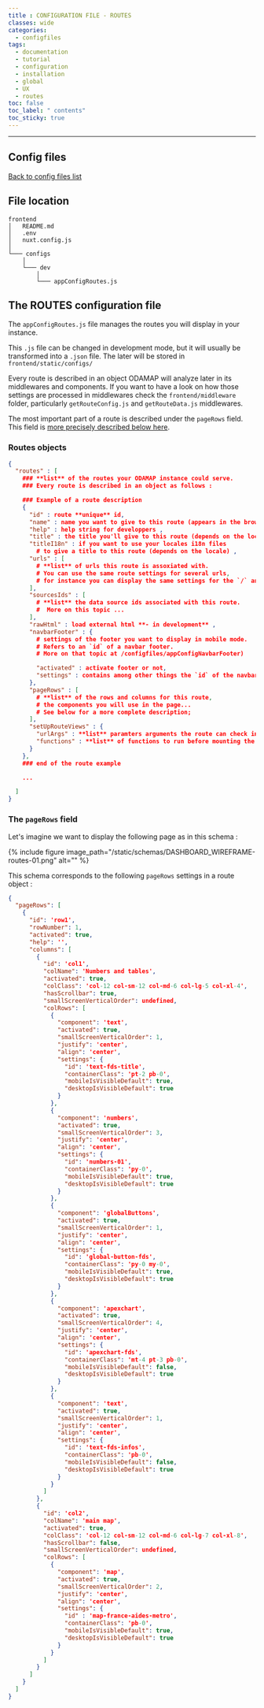```yaml
---
title : CONFIGURATION FILE - ROUTES
classes: wide
categories:
  - configfiles
tags:
  - documentation
  - tutorial
  - configuration
  - installation
  - global
  - UX
  - routes
toc: false
toc_label: " contents"
toc_sticky: true
---
```


--------

## Config files

[Back to config files list]({{site.baseurl}}/configuration/config-configs)

## File location

```shell
frontend
│   README.md
│   .env
│   nuxt.config.js
│
└─── configs
    │
    └─── dev
        │
        └─── appConfigRoutes.js

```

## The ROUTES configuration file

The `appConfigRoutes.js` file manages the routes you will display in your instance.

This `.js` file can be changed in development mode, but it will usually be transformed into a `.json` file. The later will be stored in `frontend/static/configs/`

Every route is described in an object ODAMAP will analyze later in its middlewares and components. If you want to have a look on how those settings are processed in middlewares check the `frontend/middleware` folder, particularly `getRouteConfig.js` and `getRouteData.js` middlewares.

The most important part of a route is described under the `pageRows` field. This field is [more precisely described below here]({{site.baseurl}}/configfiles/appConfigRoutes/#the-pagerows-field).

### Routes objects

```json
{
  "routes" : [
    ### **list** of the routes your ODAMAP instance could serve. 
    ### Every route is described in an object as follows :

    ### Example of a route description
    {
      "id" : route **unique** id,
      "name" : name you want to give to this route (appears in the browser's tab),
      "help" : help string for developpers ,
      "title" : the title you'll give to this route (depends on the locale),
      "titleI18n" : if you want to use your locales i18n files 
        # to give a title to this route (depends on the locale) ,
      "urls" : [
        # **list** of urls this route is assoxiated with. 
        # You can use the same route settings for several urls, 
        # for instance you can display the same settings for the `/` and `/home` urls 
      ],
      "sourcesIds" : [
        # **list** the data source ids associated with this route.
        #  More on this topic ...
      ],
      "rawHtml" : load external html **- in development** ,
      "navbarFooter" : {
        # settings of the footer you want to display in mobile mode.
        # Refers to an `id` of a navbar footer. 
        # More on that topic at /configfiles/appConfigNavbarFooter)

        "activated" : activate footer or not,
        "settings" : contains among other things the `id` of the navbar footer you need ,
      },
      "pageRows" : [
        # **list** of the rows and columns for this route, 
        # the components you will use in the page...
        # See below for a more complete description;
      ],
      "setUpRouteViews" : {
        "urlArgs" : **list** paramters arguments the route can check in the client's url ,
        "functions" : **list** of functions to run before mounting the route,
      }
    },
    ### end of the route example

    ... 

  ]
}

```

### The `pageRows` field

Let's imagine we want to display the following page as in this schema :  

{% include figure image_path="/static/schemas/DASHBOARD_WIREFRAME-routes-01.png" alt="" %}

This schema corresponds to the following `pageRows` settings in a route object :

```json
{
  "pageRows": [
    {
      "id": 'row1',
      "rowNumber": 1,
      "activated": true,
      "help": '',
      "columns": [
        {
          "id": 'col1',
          "colName": 'Numbers and tables',
          "activated": true,
          "colClass": 'col-12 col-sm-12 col-md-6 col-lg-5 col-xl-4',
          "hasScrollbar": true,
          "smallScreenVerticalOrder": undefined,
          "colRows": [
            {
              "component": 'text',
              "activated": true,
              "smallScreenVerticalOrder": 1,
              "justify": 'center',
              "align": 'center',
              "settings": {
                "id": 'text-fds-title',
                "containerClass": 'pt-2 pb-0',
                "mobileIsVisibleDefault": true,
                "desktopIsVisibleDefault": true
              }
            },
            {
              "component": 'numbers',
              "activated": true,
              "smallScreenVerticalOrder": 3,
              "justify": 'center',
              "align": 'center',
              "settings": {
                "id": 'numbers-01',
                "containerClass": 'py-0',
                "mobileIsVisibleDefault": true,
                "desktopIsVisibleDefault": true
              }
            },
            {
              "component": 'globalButtons',
              "activated": true,
              "smallScreenVerticalOrder": 1,
              "justify": 'center',
              "align": 'center',
              "settings": {
                "id": 'global-button-fds',
                "containerClass": 'py-0 my-0',
                "mobileIsVisibleDefault": true,
                "desktopIsVisibleDefault": true
              }
            },
            {
              "component": 'apexchart',
              "activated": true,
              "smallScreenVerticalOrder": 4,
              "justify": 'center',
              "align": 'center',
              "settings": {
                "id": 'apexchart-fds',
                "containerClass": 'mt-4 pt-3 pb-0',
                "mobileIsVisibleDefault": false,
                "desktopIsVisibleDefault": true
              }
            },
            {
              "component": 'text',
              "activated": true,
              "smallScreenVerticalOrder": 1,
              "justify": 'center',
              "align": 'center',
              "settings": {
                "id": 'text-fds-infos',
                "containerClass": 'pb-0',
                "mobileIsVisibleDefault": false,
                "desktopIsVisibleDefault": true
              }
            }
          ]
        },
        {
          "id": 'col2',
          "colName": 'main map',
          "activated": true,
          "colClass": 'col-12 col-sm-12 col-md-6 col-lg-7 col-xl-8',
          "hasScrollbar": false,
          "smallScreenVerticalOrder": undefined,
          "colRows": [
            {
              "component": 'map',
              "activated": true,
              "smallScreenVerticalOrder": 2,
              "justify": 'center',
              "align": 'center',
              "settings": {
                "id" : 'map-france-aides-metro',
                "containerClass": 'pb-0',
                "mobileIsVisibleDefault": true,
                "desktopIsVisibleDefault": true
              }
            }
          ]
        }
      ]
    }
  ]
}

```
